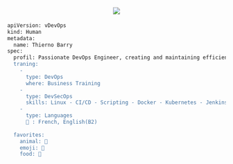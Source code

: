 <h1 align="center">
    <img src="https://readme-typing-svg.herokuapp.com/?font=Righteous&size=35&center=true&vCenter=true&width=500&height=70&duration=4000&lines=Hi+👋;+I'+m+Thierno+Barry!;" />
</h1>

```bash
apiVersion: vDevOps
kind: Human
metadata:
  name: Thierno Barry
spec:
  profil: Passionate DevOps Engineer, creating and maintaining efficient and reliable systems that enable teams to deliver high-quality software products quickly and efficiently. In today's digital world, security is paramount, and understanding how to secure software is a skill of immense value.
  traning:
    - 
      type: DevOps
      where: Business Training
    -
      type: DevSecOps
      skills: Linux - CI/CD - Scripting - Docker - Kubernetes - Jenkins - AWS - Azure - Terraform - Ansible - Prometheus - Grafana
    -
      type: Languages
      🤦 : French, English(B2)
      
  favorites:
    animal: 🐶
    emoji: 🤦
    food: 🥩
```

